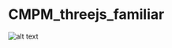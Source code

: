 # CMPM_threejs_familiar
![alt text](https://github.com/z1011lu/CMPM_threejs_familiar/cmpm35_threejsfamiliar_screenshot.jpg?raw=true)
